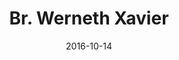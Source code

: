 ---
title: Br. Werneth Xavier 
date : 2016-10-14
contentful:
  contentype: interview
  entry_id : 5IuMeTaNSokYgAYaGuUyCg 
template : post.html 
exists : br-werneth-xavier 
---